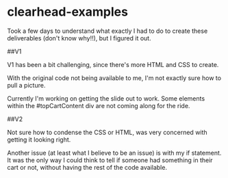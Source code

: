 # clearhead-examples
Took a few days to understand what exactly I had to do to create these deliverables (don't know why!!), but I figured it out.

##V1

V1 has been a bit challenging, since there's more HTML and CSS to create. 

With the original code not being available to me, I'm not exactly sure how to pull a picture.

Currently I'm working on getting the slide out to work. Some elements within the #topCartContent div are not coming along for the ride.

##V2

Not sure how to condense the CSS or HTML, was very concerned with getting it looking right.


Another issue (at least what I believe to be an issue) is with my if statement. It was the only way I could think to tell if someone had something in their cart or not, without having the rest of the code available.
